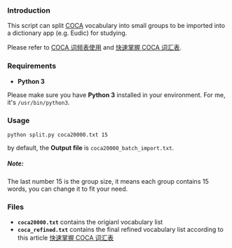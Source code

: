 ### Introduction
This script can split [COCA](https://www.wordfrequency.info/) vocabulary into small groups to be imported into a
dictionary app (e.g. Eudic) for studying.

Please refer to [COCA 词频表使用](https://zhuanlan.zhihu.com/p/53261968) and [快速掌握 COCA 词汇表](https://zhuanlan.zhihu.com/p/56823867).

### Requirements
- **Python 3**

Please make sure you have **Python 3** installed in your environment. For me, it's `/usr/bin/python3`.

### Usage

```
python split.py coca20000.txt 15
```
by default, the **Output file** is `coca20000_batch_import.txt`.

##### Note:
The last number 15 is the group size, it means each group contains 15 words, you can change it to fit your need.

### Files

- **`coca20000.txt`** contains the origianl vocabulary list
- **`coca_refined.txt`** contains the final refined vocabulary list according to this article [快速掌握 COCA 词汇表](https://zhuanlan.zhihu.com/p/56823867)

